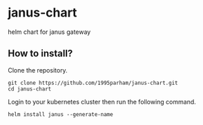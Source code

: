 # janus-chart
helm chart for janus gateway

## How to install?

Clone the repository.

```
git clone https://github.com/1995parham/janus-chart.git
cd janus-chart
```

Login to your kubernetes cluster then run the following command.

```
helm install janus --generate-name
```
